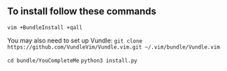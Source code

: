 To install follow these commands
--------------------------------
`vim +BundleInstall +qall`

You may also need to set up Vundle:
`git clone https://github.com/VundleVim/Vundle.vim.git ~/.vim/bundle/Vundle.vim`

`cd bundle/YouCompleteMe`
`python3 install.py`
